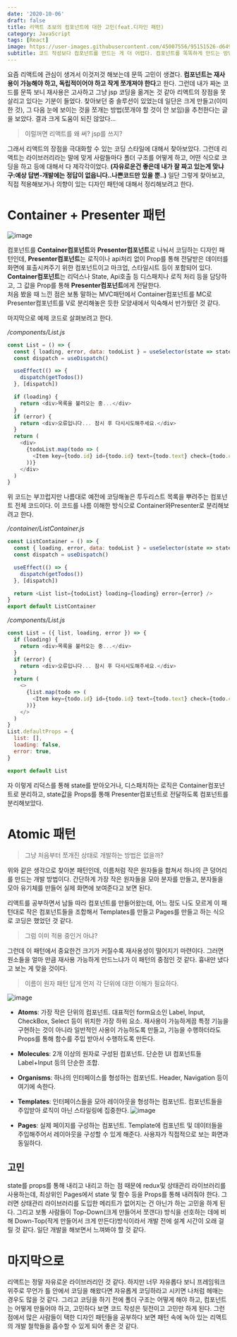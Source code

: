 ```yaml
---
date: '2020-10-06'
draft: false
title: 리액트 초보의 컴포넌트에 대한 고민(feat.디자인 패턴)
category: JavaScript
tags: [React]
image: https://user-images.githubusercontent.com/45007556/95151526-d6491e80-07c5-11eb-9388-5fd48280d712.png
subtitle: 코드 작성보다 컴포넌트를 만드는 게 더 어렵다. 컴포넌트를 똑똑하게 만드는 방법에 대해서 고민해본다
---
```


요즘 리액트에 관심이 생겨서 이것저것 해보는데 문뜩 고민이 생겼다. **컴포넌트는 재사용이 가능해야 하고, 독립적이어야 하고 작게 쪼개져야 한다**고 한다. 그런데 내가 짜논 코드를 문뜩 보니 재사용은 고사하고 그냥 jsp 코딩을 옮겨논 것 같아 리액트의 장점을 못 살리고 있다는 기분이 들었다.
찾아보던 중 솔루션이 있었는데 일단은 크게 만들고(이미 한 것), 그 다음 눈에 보이는 것을 쪼개는 방법(쪼개야 할 것이 안 보임)을 추천한다는 글을 보았다. 결과 크게 도움이 되진 않았다...

> 이럴꺼면 리액트를 왜 써? jsp를 쓰지?

그래서 리액트의 장점을 극대화할 수 있는 코딩 스타일에 대해서 찾아보았다. 그런데 리액트는 라이브러리라는 말에 맞게 사람들마다 폴더 구조를 어떻게 하고, 어떤 식으로 코딩을 하고 등에 대해서
다 제각각이었다. **(자유로운건 좋은데 내가 잘 짜고 있는게 맞냐구:예상 답변-개발에는 정답이 없읍니다..나쁜코드만 있을 뿐..)**
일단 그렇게 찾아보고, 직접 적용해보거나 의향이 있는 디자인 패턴에 대해서 정리해보려고 한다.

# Container + Presenter 패턴

![image](https://user-images.githubusercontent.com/45007556/95151526-d6491e80-07c5-11eb-9388-5fd48280d712.png)

컴포넌트를 **Container컴포넌트**와 **Presenter컴포넌트**로 나눠서 코딩하는 디자인 패턴인데,
**Presenter컴포넌트**는 로직이나 api처리 없이 Prop를 통해 전달받은 데이터를 화면에 표출시켜주기 위한 컴포넌트이고 마크업, 스타일시트 등이 포함되어 있다.
**Container컴포넌트**는 리덕스나 State, Api호출 등 디스패치나 로직 처리 등을 담당하고, 그 값을 Prop를 통해 **Presenter컴포넌트**에게 전달한다.  
처음 봤을 때 느낀 점은 보통 말하는 MVC패턴에서 Container컴포넌트를 MC로 Presenter컴포넌트를 V로 분리해놓은 듯한 모양새에서 익숙해서 반가웠던 것 같다.

마지막으로 예제 코드로 살펴보려고 한다.

_/components/List.js_

```javascript
const List = () => {
  const { loading, error, data: todoList } = useSelector(state => state.todos)
  const dispatch = useDispatch()

  useEffect(() => {
    dispatch(getTodos())
  }, [dispatch])

  if (loading) {
    return <div>목록을 불러오는 중...</div>
  }
  if (error) {
    return <div>오류입니다... 잠시 후 다시시도해주세요.</div>
  }
  return (
    <div>
      {todoList.map(todo => (
        <Item key={todo.id} id={todo.id} text={todo.text} check={todo.check} />
      ))}
    </div>
  )
}
```

위 코드는 부끄럽지만 나름대로 예전에 코딩해놓은 투두리스트 목록을 뿌려주는 컴포넌트 전체 코드이다. 이 코드를 나름 이해한 방식으로 Container와Presenter로 분리해보려고 한다.

_/container/ListContainer.js_

```javascript
const ListContainer = () => {
  const { loading, error, data: todoList } = useSelector(state => state.todos)
  const dispatch = useDispatch()

  useEffect(() => {
    dispatch(getTodos())
  }, [dispatch])

  return <List list={todoList} loading={loading} error={error} />
}
export default ListContainer
```

_/components/List.js_

```javascript
const List = ({ list, loading, error }) => {
  if (loading) {
    return <div>목록을 불러오는 중...</div>
  }
  if (error) {
    return <div>오류입니다... 잠시 후 다시시도해주세요.</div>
  }
  return (
    <>
      {list.map(todo => (
        <Item key={todo.id} id={todo.id} text={todo.text} check={todo.check} />
      ))}
    </>
  )
}
List.defaultProps = {
  list: [],
  loading: false,
  error: true,
}

export default List
```

자 이렇게 리덕스를 통해 state를 받아오거나, 디스패치하는 로직은 Container컴포넌트로 분리하고, state값을 Props를 통해 Presenter컴포넌트로 전달하도록 컴포넌트를 분리해보았다.

# Atomic 패턴

> 그냥 처음부터 쪼개진 상태로 개발하는 방법은 없을까?

위와 같은 생각으로 찾아본 패턴인데, 이름처럼 작은 원자들을 합쳐서 하나의 큰 덩어리를 만드는 개발 방법이다. 간단하게 가장 작은 원자들을 모아 분자를 만들고, 분자들을 모아 유기체를 만들어 실제 화면에 보여준다고 보면 된다.

리액트를 공부하면서 남들 따라 컴포넌트를 만들어왔는데, 어느 정도 나도 모르게 이 패턴대로 작은 컴포넌트들을 조합해서 Templates를 만들고 Pages를 만들고 하는 식으로 코딩은 했었던 것 같다.

> 그럼 이미 적용 중인거 아냐?

그런데 이 패턴에서 중요한건 크기가 커질수록 재사용성이 떨어지기 마련이다. 그러면 원소들을 얼마 만큼 재사용 가능하게 만드느냐가 이 패턴의 중점인 것 같다. 흉내만 냈다고 보는 게 맞을 것이다.

> 이름이 원자 패턴 답게 먼저 각 단위에 대한 이해가 필요하다.

![image](https://user-images.githubusercontent.com/45007556/95158784-70fe2900-07d7-11eb-9383-61f830bd261f.png)

- **Atoms**: 가장 작은 단위의 컴포넌트. 대표적인 form요소인 Label, Input, CheckBox, Select 등이 위치한 가장 하위 요소. 재사용이 가능하게끔 특정 기능을 구현하는 것이 아니라 일반적인 사용이 가능하도록 만들고, 기능을 수행하더라도 Props를 통해 함수를 주입 받아서 수행하도록 만든다.
- **Molecules**: 2개 이상의 원자로 구성된 컴포넌트. 단순한 UI 컴포넌트들 Label+Input 등의 단순한 조합.
- **Organisms**: 하나의 인터페이스를 형성하는 컴포넌트. Header, Navigation 등이 여기에 속한다.
- **Templates**: 인터페이스들을 모아 레이아웃을 형성하는 컴포넌트. 컴포넌트들을 주입받아 로직이 아닌 스타일링에 집중한다.
  ![image](https://user-images.githubusercontent.com/45007556/95160850-90e41b80-07dc-11eb-9cb3-0734d4084813.png)

- **Pages**: 실제 페이지를 구성하는 컴포넌트. Template에 컴포넌트 및 데이터들을 주입해주어서 레이아웃을 구성할 수 있게 해준다. 사용자가 직접적으로 보는 화면과 동일하다.

## 고민

state를 props를 통해 내리고 내리고 하는 점 때문에 redux및 상태관리 라이브러리를 사용하는데, 최상위인 Pages에서 state 및 함수 등을 Props를 통해 내려줘야 한다. 그러면 상태관리 라이브러리를 도입한 메리트가 없어지는 건 아닌가 하는 고민을 하게 된다. 그리고 보통 사람들이 Top-Down(크게 만들어서 쪼갠다) 방식을 선호하는 데에 비해 Down-Top(작게 만들어서 크게 만든다)방식이라서 개발 전에 설계 시간이 오래 걸릴 것 같다. 일단 개발을 해보면서 느껴봐야 할 것 같다.

# 마지막으로

리액트는 정말 자유로운 라이브러리인 것 같다. 하지만 너무 자유롭다 보니 프레임워크 위주로 무언가 틀 안에서 코딩을 해왔다면 자유롭게 코딩하라고 시키면 나처럼 헤매는 경우도 많을 것 같다. 그리고 코딩을 하기 전에 폴더 구조는 어떻게 해야 하고, 컴포넌트는 어떻게 만들어야 하고, 고민하다 보면 코드 작성은 뒷전이고 고민만 하게 된다. 그런 점에서 많은 사람들이 택한 디자인 패턴들을 공부하다 보면 패턴 속에 녹아 있는 리액트의 개발 철학들을 흡수할 수 있게 되어 좋은 것 같다.
